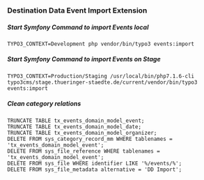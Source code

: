 ### Destination Data Event Import Extension

##### Start Symfony Command to import Events local
    
    TYPO3_CONTEXT=Development php vendor/bin/typo3 events:import
    
##### Start Symfony Command to import Events on Stage

    TYPO3_CONTEXT=Production/Staging /usr/local/bin/php7.1.6-cli typo3cms/stage.thueringer-staedte.de/current/vendor/bin/typo3 events:import

    
##### Clean category relations

    TRUNCATE TABLE tx_events_domain_model_event;
    TRUNCATE TABLE tx_events_domain_model_date;
    TRUNCATE TABLE tx_events_domain_model_organizer;
    DELETE FROM sys_category_record_mm WHERE tablenames = 'tx_events_domain_model_event';
    DELETE FROM sys_file_reference WHERE tablenames = 'tx_events_domain_model_event';
    DELETE FROM sys_file WHERE identifier LIKE '%/events/%';
    DELETE FROM sys_file_metadata alternative = 'DD Import';